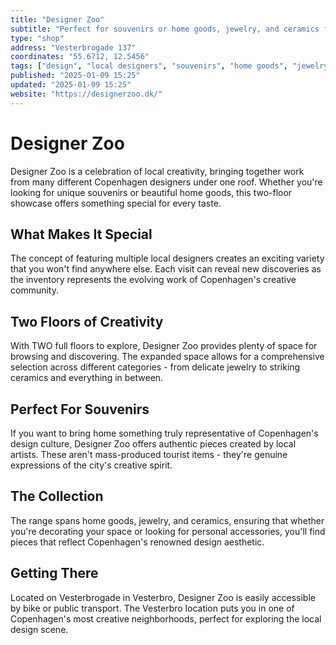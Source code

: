 ```yaml
---
title: "Designer Zoo"
subtitle: "Perfect for souvenirs or home goods, jewelry, and ceramics from many different local designers. Two floors of creativity."
type: "shop"
address: "Vesterbrogade 137"
coordinates: "55.6712, 12.5456"
tags: ["design", "local designers", "souvenirs", "home goods", "jewelry", "ceramics", "two floors"]
published: "2025-01-09 15:25"
updated: "2025-01-09 15:25"
website: "https://designerzoo.dk/"
---
```


# Designer Zoo

Designer Zoo is a celebration of local creativity, bringing together work from many different Copenhagen designers under one roof. Whether you're looking for unique souvenirs or beautiful home goods, this two-floor showcase offers something special for every taste.

## What Makes It Special

The concept of featuring multiple local designers creates an exciting variety that you won't find anywhere else. Each visit can reveal new discoveries as the inventory represents the evolving work of Copenhagen's creative community.

## Two Floors of Creativity

With TWO full floors to explore, Designer Zoo provides plenty of space for browsing and discovering. The expanded space allows for a comprehensive selection across different categories - from delicate jewelry to striking ceramics and everything in between.

## Perfect For Souvenirs

If you want to bring home something truly representative of Copenhagen's design culture, Designer Zoo offers authentic pieces created by local artists. These aren't mass-produced tourist items - they're genuine expressions of the city's creative spirit.

## The Collection

The range spans home goods, jewelry, and ceramics, ensuring that whether you're decorating your space or looking for personal accessories, you'll find pieces that reflect Copenhagen's renowned design aesthetic.

## Getting There

Located on Vesterbrogade in Vesterbro, Designer Zoo is easily accessible by bike or public transport. The Vesterbro location puts you in one of Copenhagen's most creative neighborhoods, perfect for exploring the local design scene.
